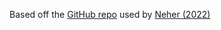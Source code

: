 Based off the [GitHub repo](https://github.com/neherlab/SC2_variant_rates) used by [Neher (2022)](https://www.biorxiv.org/content/10.1101/2022.08.22.504731v1.full)
